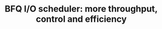 ---
categories:
- bkk19
description: '> DescriptionThis presentation is a report on the last improvements
  on the BFQ I/O scheduler. These improvements benefit virtually any system, from
  embedded devices, to personal systems, to nodes in a data center.<br><br>This first
  set of changes concerns throughput. In the most complex scenarios for guaranteeing
  I/O bandwidths, BFQ delivers up to five-time higher throughput than existing solutions.
  But the same mechanisms that gained BFQ this primacy become a hindrance with some
  deceptive workloads. These workloads trick BFQ mechanisms into wrongly believing
  that some I/O flows need to be privileged with respect to other flows, even at the
  expense of losing throughput dramatically. In contrast, total throughout is the
  only performance parameter that matters. We took countermeasures to offset this
  loss of throughput, countermeasures that fully succeed with some&nbsp;<br>unfriendly
  workloads.<br><br>Then, as for I/O control, the combination of several new improvements
  and fixes let the worst-case start-up time of applications drop by an additional
  35%. We show these results not only through graphs, but also through a new demo
  with a Chromebook.<br><br>The last contributions shown in this presentation are
  about<br>efficiency. In fact, even the execution overhead of an I/O scheduler may
  limit maximum throughput with very fast drives. So, to reduce BFQ overhead, we tried
  to turn some properties of these drives into BFQs advantage: we looked for costly
  optimizations that are no longer necessary with these drives. We found some, and
  added controls that automatically turn them off when not needed.'
future_image:
  featured: 'true'
  path: /assets/images/featured-images/bkk19/BKK19-509.png
session_attendee_num: '3'
session_id: BKK19-509
session_room: Session Room 3 (Lotus 10)
session_slot:
  end_time: '2019-04-05 11:55:00'
  start_time: '2019-04-05 11:30:00'
session_speakers:
- speaker_bio: '> Paolo Valente is an Assistant Professor of Computer Science at the
    University of Modena and Reggio Emilia, Italy. Some of his activities focus on
    scheduling algorithms for transmission links, storage devices, and CPUs. As for
    transmission links, Paolo is one of the authors of the QFQ packet scheduler, which
    has been in the Linux kernel until 3.7, after that it has been replaced by QFQ+,
    a faster variant defined and implemented by Paolo himself. Paolo is also the author
    of the last version of the BFQ I/O scheduler, which seems to be on the right track
    to replace the current default I/O scheduler in Linux. Finally, Paolo has also
    defined and implemented other algorithms, part of which are now in FreeBSD, and
    has provided new theoretic results concerning multiprocessor scheduling. Paolo
    has given about thirty talks, as an invited speaker or to present his scientific
    papers.'
  speaker_company: University of Modena and Reggio Emilia, Italy
  speaker_image: /assets/images/speakers/bkk19/paolo-valente.jpg
  speaker_location: Modena - Italy
  speaker_name: Paolo Valente
  speaker_position: Assistant Professor of CS
  speaker_username: paolo.valente
- speaker_bio: '> Paolo Valente is an Assistant Professor of Computer Science at the<br
    /> University of Modena and Reggio Emilia, Italy, and a collaborator of<br />
    the Linaro engineering organization. Paolos main activities focus on<br /> scheduling
    algorithms for storage devices, transmission links and<br /> CPUs. In this respect,
    Paolo is the author of the last version of the<br /> BFQ I/O scheduler. BFQ entered
    the Linux kernel from 4.12, providing<br /> unprecedented low-latency and fairness
    guarantees. As for transmission<br /> links, Paolo is one of the authors of the
    QFQ packet scheduler, which<br /> has been in the Linux kernel until 3.7, after
    that it has been<br /> replaced by QFQ+, a faster variant defined and implemented
    by Paolo<br /> himself. Finally, Paolo has also defined and implemented other<br
    /> algorithms, part of which are now in FreeBSD, and has provided new<br /> theoretic
    results on multiprocessor scheduling.<br /> <br /> Paolo has given about forty
    talks, as an invited speaker or to present<br /> his scientific papers.'
  speaker_company: Linaro
  speaker_image: /assets/images/speakers/bkk19/paolo-valente.jpg
  speaker_location: ''
  speaker_name: Paolo Valente
  speaker_position: Linaro, Collaborator, Assistant professor
  speaker_username: paolo_valente.1xog4ur7
session_track: Linux Kernel
tag: session
tags:
- Power Management
title: 'BFQ I/O scheduler: more throughput, control and efficiency'
---